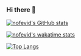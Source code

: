 ### Hi there 👋

<!--
**nofevid/nofevid** is a ✨ _special_ ✨ repository because its `README.md` (this file) appears on your GitHub profile.

Here are some ideas to get you started:

- 🔭 I’m currently working on ...
- 🌱 I’m currently learning ...
- 👯 I’m looking to collaborate on ...
- 🤔 I’m looking for help with ...
- 💬 Ask me about ...
- 📫 How to reach me: ...
- 😄 Pronouns: ...
- ⚡ Fun fact: ...
-->

[![nofevid's GitHub stats](https://github-readme-stats.vercel.app/api?username=nofevid&show_icons=true&theme=algolia)](https://github.com/anuraghazra/github-readme-stats)

[![nofevid's wakatime stats](https://github-readme-stats.vercel.app/api/wakatime?username=nofevid)](https://github.com/anuraghazra/github-readme-stats)

[![Top Langs](https://github-readme-stats.vercel.app/api/top-langs/?username=LuminolT&layout=compact&theme=algolia&hide=tex,Cmake,Batchfile,Jupyter%20Notebook)](https://github.com/anuraghazra/github-readme-stats)
